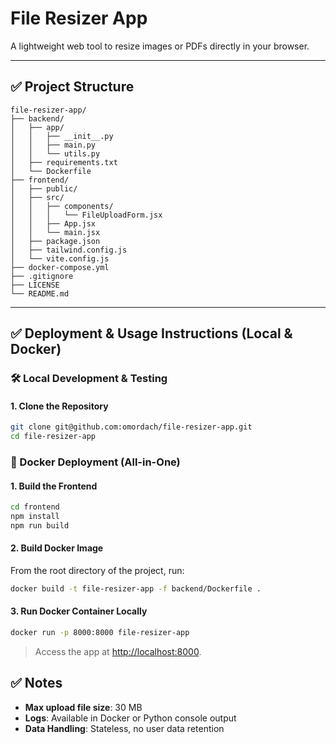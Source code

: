 # File Resizer App

A lightweight web tool to resize images or PDFs directly in your browser.

---

## ✅ Project Structure

```
file-resizer-app/
├── backend/
│   ├── app/
│   │   ├── __init__.py
│   │   ├── main.py
│   │   └── utils.py
│   ├── requirements.txt
│   └── Dockerfile
├── frontend/
│   ├── public/
│   ├── src/
│   │   ├── components/
│   │   │   └── FileUploadForm.jsx
│   │   ├── App.jsx
│   │   └── main.jsx
│   ├── package.json
│   ├── tailwind.config.js
│   └── vite.config.js
├── docker-compose.yml
├── .gitignore
├── LICENSE
└── README.md
```

---

## ✅ Deployment & Usage Instructions (Local & Docker)

### 🛠️ Local Development & Testing

#### 1. Clone the Repository

```bash
git clone git@github.com:omordach/file-resizer-app.git
cd file-resizer-app
```


### 🐳 Docker Deployment (All-in-One)

#### 1. Build the Frontend

```bash
cd frontend
npm install
npm run build
```

#### 2. Build Docker Image

From the root directory of the project, run:
```bash
docker build -t file-resizer-app -f backend/Dockerfile .
```

#### 3. Run Docker Container Locally

```bash
docker run -p 8000:8000 file-resizer-app
```

> Access the app at [http://localhost:8000](http://localhost:8000).



## ✅ Notes

* **Max upload file size**: 30 MB
* **Logs**: Available in Docker or Python console output
* **Data Handling**: Stateless, no user data retention
